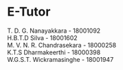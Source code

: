 # E-Tutor

T. D. G. Nanayakkara - 18001092  
H.B.T.D Silva - 18001602  
M. V. N. R. Chandrasekara - 18000258  
K.T.S Dharmakeerthi - 18000398  
W.G.S.T. Wickramasinghe - 18001947
